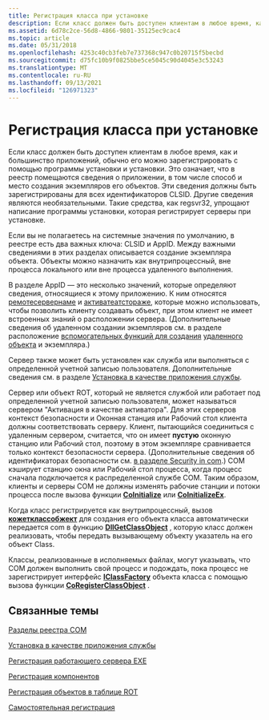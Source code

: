 ```yaml
---
title: Регистрация класса при установке
description: Если класс должен быть доступен клиентам в любое время, как и большинство приложений, обычно его можно зарегистрировать с помощью программы установки и установки.
ms.assetid: 6d78c2ce-56d8-4866-9801-35125ec9cac4
ms.topic: article
ms.date: 05/31/2018
ms.openlocfilehash: 4253c40cb3feb7e737368c947c0b20715f5becbd
ms.sourcegitcommit: d75fc10b9f0825bbe5ce5045c90d4045e3c53243
ms.translationtype: MT
ms.contentlocale: ru-RU
ms.lasthandoff: 09/13/2021
ms.locfileid: "126971323"
---
```

# <a name="registering-a-class-at-installation"></a>Регистрация класса при установке

Если класс должен быть доступен клиентам в любое время, как и большинство приложений, обычно его можно зарегистрировать с помощью программы установки и установки. Это означает, что в реестр помещаются сведения о приложении, в том числе способ и место создания экземпляров его объектов. Эти сведения должны быть зарегистрированы для всех идентификаторов CLSID. Другие сведения являются необязательными. Такие средства, как regsvr32, упрощают написание программы установки, которая регистрирует серверы при установке.

Если вы не полагаетесь на системные значения по умолчанию, в реестре есть два важных ключа: CLSID и AppID. Между важными сведениями в этих разделах описывается создание экземпляра объекта. Объекты можно назначить как внутрипроцессный, вне процесса локального или вне процесса удаленного выполнения.

В разделе AppID — это несколько значений, которые определяют сведения, относящиеся к этому приложению. К ним относятся [ремотесервернаме](remoteservername.md) и [активатеатстораже](activateatstorage.md), которые можно использовать, чтобы позволить клиенту создавать объект, при этом клиент не имеет встроенных знаний о расположении сервера. (Дополнительные сведения об удаленном создании экземпляров см. в разделе расположение [вспомогательных функций для создания](instance-creation-helper-functions.md) [удаленного объекта](locating-a-remote-object.md) и экземпляра.)

Сервер также может быть установлен как служба или выполняться с определенной учетной записью пользователя. Дополнительные сведения см. в разделе [Установка в качестве приложения службы](installing-as-a-service-application.md).

Сервер или объект ROT, который не является службой или работает под определенной учетной записью пользователя, может называться сервером "Активация в качестве активатора". Для этих серверов контекст безопасности и Оконная станция или Рабочий стол клиента должны соответствовать серверу. Клиент, пытающийся соединиться с удаленным сервером, считается, что он имеет **пустую** оконную станцию или Рабочий стол, поэтому в этом экземпляре сравнивается только контекст безопасности сервера. (Дополнительные сведения об идентификаторах безопасности см. [в разделе Security in com](security-in-com.md).) COM кэширует станцию окна или Рабочий стол процесса, когда процесс сначала подключается к распределенной службе COM. Таким образом, клиенты и серверы COM не должны изменять рабочие станции и потоки процесса после вызова функции [**CoInitialize**](/windows/desktop/api/Objbase/nf-objbase-coinitialize) или [**CoInitializeEx**](/windows/desktop/api/combaseapi/nf-combaseapi-coinitializeex).

Когда класс регистрируется как внутрипроцессный, вызов [**кожетклассобжект**](/windows/desktop/api/combaseapi/nf-combaseapi-cogetclassobject) для создания его объекта класса автоматически передается com в функцию [**DllGetClassObject**](/windows/desktop/api/combaseapi/nf-combaseapi-dllgetclassobject) , которую класс должен реализовать, чтобы передать вызывающему объекту указатель на его объект Class.

Классы, реализованные в исполняемых файлах, могут указывать, что COM должен выполнить свой процесс и подождать, пока процесс не зарегистрирует интерфейс [**IClassFactory**](/windows/win32/api/unknwn/nn-unknwn-iclassfactory) объекта класса с помощью вызова функции [**CoRegisterClassObject**](/windows/desktop/api/combaseapi/nf-combaseapi-coregisterclassobject) .

## <a name="related-topics"></a>Связанные темы

<dl> <dt>

[Разделы реестра COM](com-registry-keys.md)
</dt> <dt>

[Установка в качестве приложения службы](installing-as-a-service-application.md)
</dt> <dt>

[Регистрация работающего сервера EXE](registering-a-running-exe-server.md)
</dt> <dt>

[Регистрация компонентов](registering-components.md)
</dt> <dt>

[Регистрация объектов в таблице ROT](registering-objects-in-the-rot.md)
</dt> <dt>

[Самостоятельная регистрация](self-registration.md)
</dt> </dl>

 

 
